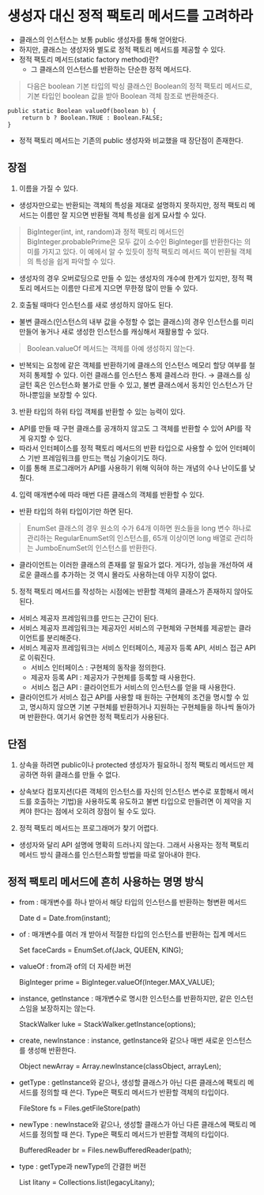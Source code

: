 # 생성자 대신 정적 팩토리 메서드를 고려하라


* 클래스의 인스턴스는 보통 public 생성자를 통해 얻어왔다.
* 하지만, 클래스는 생성자와 별도로 정적 팩토리 메서드를 제공할 수 있다.
* 정적 팩토리 메서드(static factory method)란?
  * 그 클래스의 인스턴스를 반환하는 단순한 정적 메서드다.

> 다음은 boolean 기본 타입의 박싱 클래스인 Boolean의 정적 팩토리 메서드로, 기본 타입인 boolean 값을 받아 Boolean 객체 참조로 변환해준다.

```
public static Boolean valueOf(boolean b) {
    return b ? Boolean.TRUE : Boolean.FALSE;
}
```

* 정적 팩토리 메서드는 기존의 public 생성자와 비교했을 때 장단점이 존재한다.


## 장점


1. 이름을 가질 수 있다.
  * 생성자만으로는 반환되는 객체의 특성을 제대로 설명하지 못하지만, 정적 팩토리 메서드는 이름만 잘 지으면 반환될 객체 특성을 쉽게 묘사할 수 있다.
  > BigInteger(int, int, random)과 정적 팩토리 메서드인 BigInteger.probablePrime은 모두 값이 소수인 BigInteger를 반환한다는 의미를 가지고 있다. 이 예에서 알 수 있듯이 정적 팩토리 메서드 쪽이 반환될 객체의 특성을 쉽게 파악할 수 있다.
  * 생성자의 경우 오버로딩으로 만들 수 있는 생성자의 개수에 한계가 있지만, 정적 팩토리 메서드는 이름만 다르게 지으면 무한정 많이 만들 수 있다.

2. 호출될 때마다 인스턴스를 새로 생성하지 않아도 된다.
  * 불변 클래스(인스턴스의 내부 값을 수정할 수 없는 클래스)의 경우 인스턴스를 미리 만들어 놓거나 새로 생성한 인스턴스를 캐싱해서 재활용할 수 있다.
  > Boolean.valueOf 메서드는 객체를 아예 생성하지 않는다.
  * 반복되는 요청에 같은 객체를 반환하기에 클래스의 인스턴스 메모리 할당 여부를 철저히 통제할 수 있다. 이런 클래스를 인스턴스 통제 클레스라 한다. → 클래스를 싱글턴 혹은 인스턴스화 불가로 만들 수 있고, 불변 클래스에서 동치인 인스턴스가 단 하나뿐임을 보장할 수 있다.

3. 반환 타입의 하위 타입 객체를 반환할 수 있는 능력이 있다.
  * API를 만들 때 구현 클래스를 공개하지 않고도 그 객체를 반환할 수 있어 API를 작게 유지할 수 있다. 
  * 따라서 인터페이스를 정적 팩토리 메서드의 반환 타입으로 사용할 수 있어 인터페이스 기반 프레임워크를 만드는 핵심 기술이기도 하다.
  * 이를 통해 프로그래머가 API를 사용하기 위해 익혀야 하는 개념의 수나 난이도를 낮췄다.

4. 입력 매개변수에 따라 매번 다른 클래스의 객체를 반환할 수 있다.
  * 반환 타입의 하위 타입이기만 하면 된다.
  > EnumSet 클래스의 경우 원소의 수가 64개 이하면 원소들을 long 변수 하나로 관리하는 RegularEnumSet의 인스턴스를, 65개 이상이면 long 배열로 관리하는 JumboEnumSet의 인스턴스를 반환한다.
  * 클라이언트는 이러한 클래스의 존재를 알 필요가 없다. 게다가, 성능을 개선하여 새로운 클래스를 추가하는 것 역시 몰라도 사용하는데 아무 지장이 없다.

5. 정적 팩토리 메서드를 작성하는 시점에는 반환할 객체의 클래스가 존재하지 않아도 된다.
  * 서비스 제공자 프레임워크를 만드는 근간이 된다.
  * 서비스 제공자 프레임워크는 제공자인 서비스의 구현체와 구현체를 제공받는 클라이언트를 분리해준다.
  * 서비스 제공자 프레임워크는 서비스 인터페이스, 제공자 등록 API, 서비스 접근 API로 이뤄진다.
    * 서비스 인터페이스 : 구현체의 동작을 정의한다.
    * 제공자 등록 API : 제공자가 구현체를 등록할 때 사용한다.
    * 서비스 접근 API : 클라이언트가 서비스의 인스턴스를 얻을 때 사용한다.
  * 클라이언트가 서비스 접근 API를 사용할 때 원하는 구현체의 조건을 명시할 수 있고, 명시하지 않으면 기본 구현체를 반환하거나 지원하는 구현체들을 하나씩 돌아가며 반환한다. 여기서 유연한 정적 팩토리가 사용된다.
  
## 단점

1. 상속을 하려면 public이나 protected 생성자가 필요하니 정적 팩토리 메서드만 제공하면 하위 클래스를 만들 수 없다.
  * 상속보다 컴포지션(다른 객체의 인스턴스를 자신의 인스턴스 변수로 포함해서 메서드를 호출하는 기법)을 사용하도록 유도하고 불변 타입으로 만들려면 이 제약을 지켜야 한다는 점에서 오히려 장점이 될 수도 있다.
  
2. 정적 팩토리 메서드는 프로그래머가 찾기 어렵다.
  * 생성자와 달리 API 설명에 명확히 드러나지 않는다. 그래서 사용자는 정적 팩토리 메서드 방식 클래스를 인스턴스화할 방법을 따로 알아내야 한다.
  
## 정적 팩토리 메서드에 흔히 사용하는 명명 방식

* from : 매개변수를 하나 받아서 해당 타입의 인스턴스를 반환하는 형변환 메서드
    
    Date d = Date.from(instant);

* of : 매개변수를 여러 개 받아서 적절한 타입의 인스턴스를 반환하는 집계 메서드
    
    Set<Rank> faceCards = EnumSet.of(Jack, QUEEN, KING);

* valueOf : from과 of의 더 자세한 버전

    BigInteger prime = BigInteger.valueOf(Integer.MAX_VALUE);

* instance, getInstance : 매개변수로 명시한 인스턴스를 반환하지만, 같은 인스턴스임을 보장하지는 않는다.
    
    StackWalker luke = StackWalker.getInstance(options);

* create, newInstance : instance, getInstance와 같으나 매번 새로운 인스턴스를 생성해 반환한다.

    Object newArray = Array.newInstance(classObject, arrayLen);
    
* getType : getInstance와 같으나, 생성할 클래스가 아닌 다른 클래스에 팩토리 메서드를 정의할 때 쓴다. Type은 팩토리 메서드가 반환할 객체의 타입이다.

    FileStore fs = Files.getFileStore(path)
    
* newType : newInstace와 같으나, 생성할 클래스가 아닌 다른 클래스에 팩토리 메서드를 정의할 때 쓴다. Type은 팩토리 메서드가 반환할 객체의 타입이다.

    BufferedReader br = Files.newBufferedReader(path);
    
* type : getType과 newType의 간결한 버전

    List<Comment> litany = Collections.list(legacyLitany);